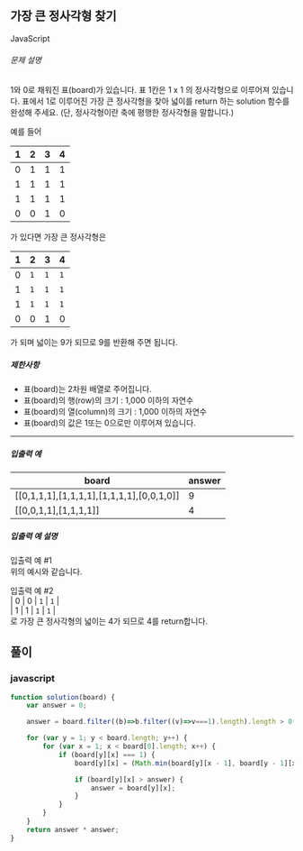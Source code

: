 ## 가장 큰 정사각형 찾기

JavaScript 

###### 문제 설명

1와 0로 채워진 표(board)가 있습니다. 표 1칸은 1 x 1 의 정사각형으로 이루어져 있습니다. 표에서 1로 이루어진 가장 큰 정사각형을 찾아 넓이를 return 하는 solution 함수를 완성해 주세요. (단, 정사각형이란 축에 평행한 정사각형을 말합니다.)

예를 들어

| 1 | 2 | 3 | 4 |
| --- | --- | --- | --- |
| 0 | 1 | 1 | 1 |
| 1 | 1 | 1 | 1 |
| 1 | 1 | 1 | 1 |
| 0 | 0 | 1 | 0 |

가 있다면 가장 큰 정사각형은

| 1 | 2 | 3 | 4 |
| --- | --- | --- | --- |
| 0 | `1` | `1` | `1` |
| 1 | `1` | `1` | `1` |
| 1 | `1` | `1` | `1` |
| 0 | 0 | 1 | 0 |

가 되며 넓이는 9가 되므로 9를 반환해 주면 됩니다.

##### 제한사항

-   표(board)는 2차원 배열로 주어집니다.
-   표(board)의 행(row)의 크기 : 1,000 이하의 자연수
-   표(board)의 열(column)의 크기 : 1,000 이하의 자연수
-   표(board)의 값은 1또는 0으로만 이루어져 있습니다.

* * * * *

##### 입출력 예

| board | answer |
| --- | --- |
| [[0,1,1,1],[1,1,1,1],[1,1,1,1],[0,0,1,0]] | 9 |
| [[0,0,1,1],[1,1,1,1]] | 4 |

##### 입출력 예 설명

입출력 예 #1\
위의 예시와 같습니다.

입출력 예 #2\
| 0 | 0 | `1` | `1` |\
| 1 | 1 | `1` | `1` |\
로 가장 큰 정사각형의 넓이는 4가 되므로 4를 return합니다.

## 풀이

### javascript

```javascript
function solution(board) {
    var answer = 0;

    answer = board.filter((b)=>b.filter((v)=>v===1).length).length > 0 ? 1 : 0

    for (var y = 1; y < board.length; y++) {
        for (var x = 1; x < board[0].length; x++) {
            if (board[y][x] === 1) {
                board[y][x] = (Math.min(board[y][x - 1], board[y - 1][x - 1], board[y - 1][x])) + 1;

                if (board[y][x] > answer) {
                    answer = board[y][x];
                }
            }
        }
    }
    return answer * answer;
}
```